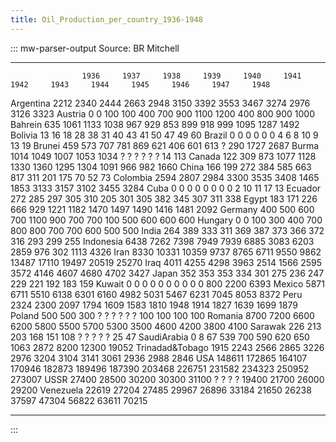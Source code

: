 ```yaml
---
title: Oil_Production_per_country_1936-1948
---
```

::: mw-parser-output
Source: BR Mitchell

  ----------------- -------- -------- -------- -------- -------- -------- -------- -------- -------- -------- -------- -------- --------
                    1936     1937     1938     1939     1940     1941     1942     1943     1944     1945     1946     1947     1948
  Argentina         2212     2340     2444     2663     2948     3150     3392     3553     3467     3274     2976     3126     3323
  Austria           0        0        100      100      400      700      900      1100     1200     400      800      900      1000
  Bahrein           635      1061     1133     1038     967      929      853      899      918      999      1095     1287     1492
  Bolivia           13       16       18       28       38       31       40       43       41       50       47       49       60
  Brazil            0        0        0        0        0        0        4        6        8        10       9        13       19
  Brunei            459      573      707      781      869      621      406      601      613      ?        290      1727     2687
  Burma             1014     1049     1007     1053     1034     ?        ?        ?        ?        ?        ?        14       113
  Canada            122      309      873      1077     1128     1330     1360     1295     1304     1091     966      982      1660
  China             166      199      272      384      585      663      817      311      201      175      70       52       73
  Colombia          2594     2807     2984     3300     3535     3408     1465     1853     3133     3157     3102     3455     3284
  Cuba              0        0        0        0        0        0        0        0        2        10       11       17       13
  Ecuador           272      285      297      305      310      205      301      305      382      345      307      311      338
  Egypt             183      171      226      666      929      1221     1182     1470     1497     1490     1416     1481     2092
  Germany           400      500      600      700      1100     900      700      700      100      500      600      600      600
  Hungary           0        0        100      300      400      700      800      800      700      700      600      500      500
  India             264      389      333      311      369      387      373      366      372      316      293      299      255
  Indonesia         6438     7262     7398     7949     7939     6885     3083     6203     2859     976      302      1113     4326
  Iran              8330     10331    10359    9737     8765     6711     9550     9862     13487    17110    19497    20519    25270
  Iraq              4011     4255     4298     3963     2514     1566     2595     3572     4146     4607     4680     4702     3427
  Japan             352      353      353      334      301      275      236      247      229      221      192      183      159
  Kuwait            0        0        0        0        0        0        0        0        0        0        800      2200     6393
  Mexico            5871     6711     5510     6138     6301     6160     4982     5031     5467     6231     7045     8053     8372
  Peru              2324     2300     2097     1794     1609     1583     1810     1948     1914     1827     1639     1699     1879
  Poland            500      500      300      ?        ?        ?        ?        ?        ?        100      100      100      100
  Romania           8700     7200     6600     6200     5800     5500     5700     5300     3500     4600     4200     3800     4100
  Sarawak           226      213      203      168      151      108      ?        ?        ?        ?        ?        25       47
  SaudiArabia       0        8        67       539      700      590      620      650      1063     2872     8200     12300    19052
  Trinadad&Tobago   1915     2243     2566     2865     3226     2976     3204     3104     3141     3061     2936     2988     2846
  USA               148611   172865   164107   170946   182873   189496   187390   203468   226751   231582   234323   250952   273007
  USSR              27400    28500    30200    30300    31100    ?        ?        ?        ?        19400    21700    26000    29200
  Venezuela         22619    27204    27485    29967    26896    33184    21650    26238    37597    47304    56822    63611    70215
  ----------------- -------- -------- -------- -------- -------- -------- -------- -------- -------- -------- -------- -------- --------
:::
